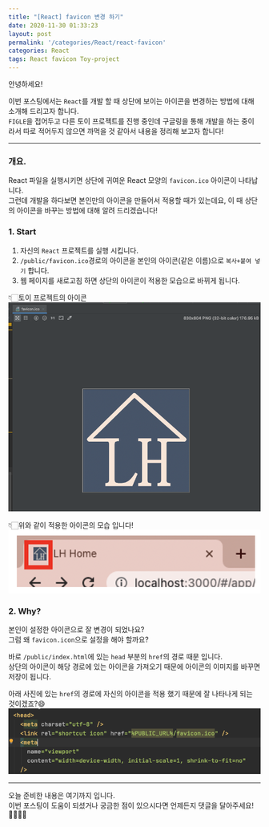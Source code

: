 ```yaml
---
title: "[React] favicon 변경 하기"
date: 2020-11-30 01:33:23
layout: post
permalink: '/categories/React/react-favicon'
categories: React
tags: React favicon Toy-project
---
```


안녕하세요!  

이번 포스팅에서는 `React`를 개발 할 때 상단에 보이는 아이콘을 변경하는 방법에 대해 소개해 드리고자 합니다.  
`FIGLE`을 접어두고 다른 토이 프로젝트를 진행 중인데 구글링을 통해 개발을 하는 중이라서 따로 적어두지 않으면 까먹을 것 같아서 내용을 정리해 보고자 합니다!

-----

### 개요.

React 파일을 실행시키면 상단에 귀여운 React 모양의 `favicon.ico` 아이콘이 나타납니다.  
그런데 개발을 하다보면 본인만의 아이콘을 만들어서 적용할 때가 있는데요, 이 때 상단의 아이콘을 바꾸는 방법에 대해 알려 드리겠습니다!


### 1. Start

1. 자신의 `React` 프로젝트를 실행 시킵니다.  
2. `/public/favicon.ico`경로의 아이콘을 본인의 아이콘(같은 이름)으로 `복사+붙여 넣기` 합니다.
3. 웹 페이지를 새로고침 하면 상단의 아이콘이 적용한 모습으로 바뀌게 됩니다.  

👇🏻토이 프로젝트의 아이콘
![icon1](/assets/images/react/react_LHhome.png)

👇🏻위와 같이 적용한 아이콘의 모습 입니다!
![favicon1](/assets/images/react/favicon.png)


### 2. Why?

본인이 설정한 아이콘으로 잘 변경이 되었나요?  
그럼 왜 `favicon.icon`으로 설정을 해야 할까요?

바로 `/public/index.html`에 있는 `head` 부분의 `href`의 경로 때문 입니다.  
상단의 아이콘이 해당 경로에 있는 아이콘을 가져오기 때문에 아이콘의 이미지를 바꾸면 저장이 됩니다.

아래 사진에 있는 `href`의 경로에 자신의 아이콘을 적용 했기 때문에 잘 나타나게 되는 것이겠죠?😄
![head](/assets/images/react/react_head.png)


-----

오늘 준비한 내용은 여기까지 입니다.  
이번 포스팅이 도움이 되셨거나 궁금한 점이 있으시다면 언제든지 댓글을 달아주세요!🙋🏻‍♀️✨    

   
